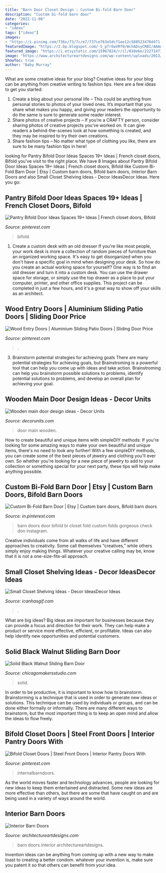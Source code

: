 ```yaml
---
title: "Barn Door Closet Design : Custom Bi-fold Barn Door"
description: "Custom bi-fold barn door"
date: "2022-11-08"
categories:
- "ideas"
tags: ["ideas"]
images:
- "https://i.pinimg.com/736x/73/7c/e7/737ce763e5dcf1ee12c588523478d471.jpg"
featuredImage: "https://2.bp.blogspot.com/-S_pfrEwVRf0/WchADsyCRBI/AAAAAAAA66Y/wunRb9VodtoxQn2J9lnkBMB7_QERP__bgCLcBGAs/s1600/15.jpg"
featured_image: "https://i.etsystatic.com/15967824/r/il/810e6e/2227147358/il_fullxfull.2227147358_s90h.jpg"
image: "https://www.architectureartdesigns.com/wp-content/uploads/2013/02/Interior-Barn-Doors-ArchitectureArtDesigns-19.jpg"
ShowToc: true
author: "Baby Murray"
---
```



What are some creative ideas for your blog?
Creative ideas for your blog can be anything from creative writing to fashion tips. Here are a few ideas to get you started: 
1) Create a blog about your personal life – This could be anything from personal stories to photos of your loved ones. It’s important that you share what makes you happy, and giving your readers the opportunity to do the same is sure to generate some reader interest. 
2) Share photos of creative projects – If you’re a CRAFTY person, consider sharing photos of creative projects you’ve worked on. It can give readers a behind-the-scenes look at how something is created, and they may be inspired to try their own creations. 
3) Share fashion tips – No matter what type of clothing you like, there are sure to be many fashion tips in here!

	

		
looking for Pantry Bifold Door Ideas Spaces 19+ Ideas | French closet doors, Bifold you've visit to the right place. We have 8 Images about Pantry Bifold Door Ideas Spaces 19+ Ideas | French closet doors, Bifold like Custom Bi-Fold Barn Door | Etsy | Custom barn doors, Bifold barn doors, Interior Barn Doors and also Small Closet Shelving Ideas - Decor IdeasDecor Ideas. Here you go:
		
    
## Pantry Bifold Door Ideas Spaces 19+ Ideas | French Closet Doors, Bifold

<img loading=lazy src="https://i.pinimg.com/736x/6d/37/6b/6d376b307a9d6a1694e0fe0f46885ed9.jpg" onerror="this.onerror=null;this.src='https://tse2.mm.bing.net/th?id=OIP.oOvDSluy8yTUp0m5yB-khAAAAA&amp;pid=15.1';" alt="Pantry Bifold Door Ideas Spaces 19+ Ideas | French closet doors, Bifold">

_Source: pinterest.com_

>bifold. 

	

1. Create a custom desk with an old dresser
If you're like most people, your work desk is more a collection of random pieces of furniture than an organized working space. It's easy to get disorganized when you don't have a specific goal in mind when designing your desk. So how do you create an actual working space for yourself? One way is to find an old dresser and turn it into a custom desk. You can use the drawer space for storage, or simply use the top drawer as a place to put your computer, printer, and other office supplies. This project can be completed in just a few hours, and it's a great way to show off your skills as an architect.

    
## Wood Entry Doors | Aluminium Sliding Patio Doors | Sliding Door Price

<img loading=lazy src="https://i.pinimg.com/736x/0e/75/cd/0e75cd308d2844d5dba446fd4b3b78bf.jpg" onerror="this.onerror=null;this.src='https://tse3.mm.bing.net/th?id=OIP.rhwJWZVtNKhAleCfEgT_DQHaLg&amp;pid=15.1';" alt="Wood Entry Doors | Aluminium Sliding Patio Doors | Sliding Door Price">

_Source: pinterest.com_

>. 

	

3. Brainstorm potential strategies for achieving goals
There are many potential strategies for achieving goals, but Brainstroming is a powerful tool that can help you come up with ideas and take action. Brainstroming can help you brainstorm possible solutions to problems, identify potential solutions to problems, and develop an overall plan for achieving your goal.

    
## Wooden Main Door Design Ideas - Decor Units

<img loading=lazy src="https://2.bp.blogspot.com/-S_pfrEwVRf0/WchADsyCRBI/AAAAAAAA66Y/wunRb9VodtoxQn2J9lnkBMB7_QERP__bgCLcBGAs/s1600/15.jpg" onerror="this.onerror=null;this.src='https://tse2.mm.bing.net/th?id=OIP.0FzrS5UJSR-wwPzyf7o3QgHaLT&amp;pid=15.1';" alt="Wooden main door design ideas - Decor Units">

_Source: decorunits.com_

>door main wooden. 

	

How to create beautiful and unique items with simpleDIY methods:
If you're looking for some amazing ways to make your own beautiful and unique items, there's no need to look any further! With a few simpleDIY methods, you can create some of the best pieces of jewelry and clothing you'll ever own. So whether you're looking for a new piece of jewelry to add to your collection or something special for your next party, these tips will help make anything possible.

    
## Custom Bi-Fold Barn Door | Etsy | Custom Barn Doors, Bifold Barn Doors

<img loading=lazy src="https://i.pinimg.com/736x/73/7c/e7/737ce763e5dcf1ee12c588523478d471.jpg" onerror="this.onerror=null;this.src='https://tse2.mm.bing.net/th?id=OIP.wrDayDXK9yF50VFxSpVTMwHaJ4&amp;pid=15.1';" alt="Custom Bi-Fold Barn Door | Etsy | Custom barn doors, Bifold barn doors">

_Source: in.pinterest.com_

>barn doors door bifold bi closet fold custom folds gorgeous check don instagram. 

	

Creative individuals come from all walks of life and have different approaches to creativity. Some call themselves “creatives,” while others simply enjoy making things. Whatever your creative calling may be, know that it is not a one-size-fits-all approach.

    
## Small Closet Shelving Ideas - Decor IdeasDecor Ideas

<img loading=lazy src="https://www.icanhasgif.com/wp-content/uploads/2016/05/Small-Closet-Shelving-Ideas.jpg" onerror="this.onerror=null;this.src='https://tse2.mm.bing.net/th?id=OIP.ssqf6V2Ky-8n8i5wUo_ccAHaLI&amp;pid=15.1';" alt="Small Closet Shelving Ideas - Decor IdeasDecor Ideas">

_Source: icanhasgif.com_

>. 

	

What are big ideas?
Big ideas are important for businesses because they can provide a focus and direction for their work. They can help make a product or service more effective, efficient, or profitable. Ideas can also help identify new opportunities and potential customers.

    
## Solid Black Walnut Sliding Barn Door

<img loading=lazy src="https://i.etsystatic.com/15967824/r/il/810e6e/2227147358/il_fullxfull.2227147358_s90h.jpg" onerror="this.onerror=null;this.src='https://tse3.mm.bing.net/th?id=OIP.xqgycc_eXL1xNGjMpCnkFQHaNM&amp;pid=15.1';" alt="Solid Black Walnut Sliding Barn Door">

_Source: chicagomakersstudio.com_

>solid. 

	

In order to be productive, it is important to know how to brainstorm. Brainstorming is a technique that is used in order to generate new ideas or solutions. This technique can be used by individuals or groups, and can be done either formally or informally. There are many different ways to brainstorm, but the most important thing is to keep an open mind and allow the ideas to flow freely.

    
## Bifold Closet Doors | Steel Front Doors | Interior Pantry Doors With

<img loading=lazy src="https://i.pinimg.com/736x/4b/b7/9d/4bb79dce84faa653c9b13993bb5676ac.jpg" onerror="this.onerror=null;this.src='https://tse4.mm.bing.net/th?id=OIP.qif2PUb3MVv3LZhCEm0gvQHaK_&amp;pid=15.1';" alt="Bifold Closet Doors | Steel Front Doors | Interior Pantry Doors With">

_Source: pinterest.com_

>internalbarndoors. 

	

As the world moves faster and technology advances, people are looking for new ideas to keep them entertained and distracted. Some new ideas are more effective than others, but there are some that have caught on and are being used in a variety of ways around the world.

    
## Interior Barn Doors

<img loading=lazy src="https://www.architectureartdesigns.com/wp-content/uploads/2013/02/Interior-Barn-Doors-ArchitectureArtDesigns-19.jpg" onerror="this.onerror=null;this.src='https://tse1.mm.bing.net/th?id=OIP.5sr5rSnfNhieLJ25Dxf7RwAAAA&amp;pid=15.1';" alt="Interior Barn Doors">

_Source: architectureartdesigns.com_

>barn doors interior architectureartdesigns. 

	

Invention ideas can be anything from coming up with a new way to make toast to creating a better condom. whatever your invention is, make sure you patent it so that others can benefit from your idea.

